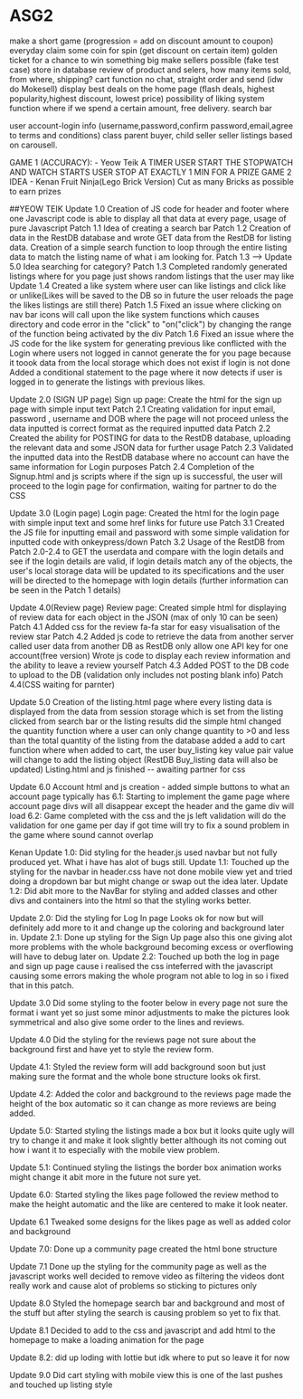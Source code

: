 # ASG2
make a short game (progression = add on discount amount to coupon)
everyday claim some coin for spin (get discount on certain item)
golden ticket for a chance to win something big
make sellers possible (fake test case) store in database
review of product and selers, how many items sold, from where, shipping?
cart function no chat, straight order and send (idw do Mokesell)
display best deals on the home page (flash deals, highest popularity,highest discount, lowest price)
possibility of liking system
function where if we spend a certain amount, free delivery.
search bar 

user account-login info (username,password,confirm password,email,agree to terms and conditions)
class parent buyer, child seller
seller listings based on carousell.

GAME 1 (ACCURACY): - Yeow Teik
A TIMER 
USER START THE STOPWATCH AND WATCH STARTS
USER STOP AT EXACTLY 1 MIN FOR A PRIZE
GAME 2 IDEA - Kenan
Fruit Ninja(Lego Brick Version)
Cut as many Bricks as possible to earn prizes





##YEOW TEIK
Update 1.0
Creation of JS code for header and footer where one Javascript code is able to display all that data at every page, usage of pure Javascript
Patch 1.1
Idea of creating a search bar
Patch 1.2 
Creation of data in the RestDB database and wrote GET data from the RestDB for listing data.
Creation of a simple search function to loop through the entire listing data to match the listing name of what i am looking for.
Patch 1.3 --> Update 5.0
Idea searching for category?
Patch 1.3
Completed randomly generated listings where for you page just shows random listings that the user may like
Update 1.4
Created a like system where user can like listings and click like or unlike(Likes will be saved to the DB so in future the user reloads the page the likes listings are still there)
Patch 1.5 
Fixed an issue where clicking on nav bar icons will call upon the like system functions which causes directory and code error in the "click" to "on("click") by changing the range of the function being activated by the div
Patch 1.6
Fixed an issue where the JS code for the like system for generating previous like conflicted with the Login where users not logged in cannot generate the for you page because it toook data from the local storage which does not exist if login is not done
Added a conditional statement to the page where it now detects if  user is logged in to generate the listings with previous likes.





Update 2.0 (SIGN UP page)
Sign up page: Create the html for the sign up page with simple input text
Patch 2.1
Creating validation for input email, password , username and DOB where the page will not proceed unless the data inputted is correct format as the required inputted data
Patch 2.2 
Created the ability for POSTING for data to the RestDB database, uploading the relevant data and some JSON data for further usage
Patch 2.3
Validated the inputted data into the RestDB database where no account can have the same information for Login purposes
Patch 2.4
Completion of the Signup.html and js scripts where if the sign up is successful, the user will proceed to the login page for confirmation, waiting for partner to do the CSS

Update 3.0 (Login page)
Login page: Created the html for the login page with simple input text and some href links for future use
Patch 3.1
Created the JS file for inputting email and password with some simple validation for inputted code with onkeypress/down
Patch 3.2
Usage of the RestDB from Patch 2.0-2.4 to GET the userdata and compare with the login details and see if the login details are valid,
if login details match any of the objects, the user's local storage data will be updated to its specifications and the user will be directed to the homepage with login details (further information can be seen in the Patch 1 details)
 
Update 4.0(Review page)
Review page: Created simple html for displaying of review data for each object in the JSON (max of only 10 can be seen)
Patch 4.1
Added css for the review fa-fa star for easy visualisation of the review star
Patch 4.2
Added js code to retrieve the data from another server called user data from another DB as RestDB only allow one API key for one account(free version)
Wrote js code to display each review information and the ability to leave a review yourself
Patch 4.3
Added POST to the DB code to upload to the DB (validation only includes not posting blank info)
Patch 4.4(CSS waiting for parnter)

Update 5.0
Creation of the listing.html page where every listing data is displayed from the data from session storage which is set from the listing clicked from search bar or the listing results
did the simple html
changed the quantity function where a user can only change quantity to >0 and less than the total quantity of the listing from the database
added a add to cart function where when added to cart, the user buy_listing key value pair value will change to add the listing object (RestDB Buy_listing data will also be updated)
Listing.html and js finished -- awaiting partner for css

Update 6.0
Account html and js creation - added simple buttons to what an account page typically has
6.1:
Starting to implement the game page where account page divs will all disappear except the header and the game div will load
6.2:
Game completed with the css and the js left validation
will do the validation for one game per day if got time
will try to fix a sound problem in the game where sound cannot overlap



Kenan
Update 1.0:
Did styling for the header.js used navbar but not fully produced yet. What i have has alot of bugs still.
Update 1.1:
Touched up the styling for the navbar in header.css have not done mobile view yet and tried doing a dropdown bar but might change or swap out the idea later.
Update 1.2:
Did abit more to the NavBar for styling and added classes and other divs and containers into the html so that the styling works better.

Update 2.0:
Did the styling for Log In page Looks ok for now but will definitely add more to it and change up the coloring and background later in.
Update 2.1:
Done up styling for the Sign Up page also this one giving alot more problems with the whole background becoming excess or overflowing will have to debug later on.
Update 2.2:
Touched up both the log in page and sign up page cause i realised the css inteferred with the javascript causing some errors making the whole program not able to log in so i fixed that in this patch.

Update 3.0
Did some styling to the footer below in every page not sure the format i want yet so just some minor adjustments to make the pictures look symmetrical and also give some order to the lines and reviews.

Update 4.0
Did the styling for the reviews page not sure about the background first and have yet to style the review form.

Update 4.1:
Styled the review form will add background soon but just making sure the format and the whole bone structure looks ok first.

Update 4.2:
Added the color and background to the reviews page made the height of the box automatic so it can change as more reviews are being added.

Update 5.0:
Started styling the listings made a box but it looks quite ugly will try to change it and make it look slightly better although its not coming out how i want it to especially with the mobile view problem.

Update 5.1:
Continued styling the listings the border box animation works might change it abit more in the future not sure yet.

Update 6.0:
Started styling the likes page followed the review method to make the height automatic and the like are centered to make it look neater.

Update 6.1
Tweaked some designs for the likes page as well as added color and background

Update 7.0:
Done up a community page created the html bone structure 

Update 7.1
Done up the styling for the community page as well as the javascript works well decided to remove video as filtering the videos dont really work and cause alot of problems so sticking to pictures only

Update 8.0
Styled the homepage search bar and background and most of the stuff but after styling the search is causing problem so yet to fix that.

Update 8.1
Decided to add to the css and javascript and add html to the homepage to make a loading animation for the page

Update 8.2:
did up loding with lottie but idk where to put so leave it for now

Update 9.0
Did cart styling with mobile view this is one of the last pushes and touched up listing style












